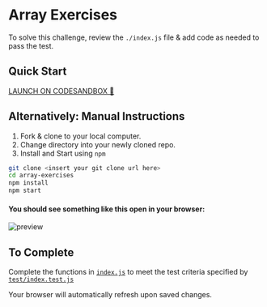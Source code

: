 # Array Exercises

To solve this challenge, review the `./index.js` file & add code as needed to pass the test.

## Quick Start

[LAUNCH ON CODESANDBOX 🚀](https://codesandbox.io/s/github/LambdaSchool/array-exercises?previewwindow=tests)

## Alternatively: Manual Instructions

1. Fork & clone to your local computer.
1. Change directory into your newly cloned repo.
1. Install and Start using `npm`

```sh
git clone <insert your git clone url here>
cd array-exercises
npm install
npm start
```

#### You should see something like this open in your browser:

![preview](https://user-images.githubusercontent.com/397632/58229001-a9d65480-7ced-11e9-9240-ef95a8979789.png)

## To Complete

Complete the functions in [`index.js`](./index.js) to meet the test criteria specified by [`test/index.test.js`](./test/index.test.js)

Your browser will automatically refresh upon saved changes.
